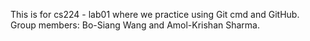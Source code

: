 This is for cs224 - lab01 where we practice using Git cmd and GitHub. 
Group members: Bo-Siang Wang and Amol-Krishan Sharma. 

